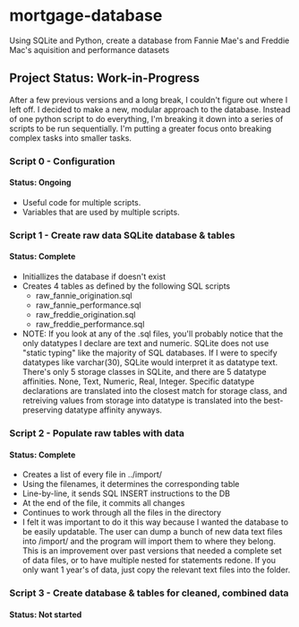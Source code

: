 # mortgage-database
Using SQLite and Python, create a database from Fannie Mae's and Freddie Mac's aquisition and performance datasets

## Project Status: Work-in-Progress
After a few previous versions and a long break, I couldn't figure out where I left off. I decided to make a new, modular approach to the database. Instead of one python script to do everything, I'm breaking it down into a series of scripts to be run sequentially. I'm putting a greater focus onto breaking complex tasks into smaller tasks.

### Script 0 - Configuration
#### Status: Ongoing
* Useful code for multiple scripts.
* Variables that are used by multiple scripts.

### Script 1 - Create raw data SQLite database & tables
#### Status: Complete
* Initiallizes the database if doesn't exist
* Creates 4 tables as defined by the following SQL scripts
  * raw_fannie_origination.sql
  * raw_fannie_performance.sql
  * raw_freddie_origination.sql
  * raw_freddie_performance.sql
* NOTE: If you look at any of the .sql files, you'll probably notice that the only datatypes I declare are text and numeric. SQLite does not use "static typing" like the majority of SQL databases. If I were to specify datatypes like varchar(30), SQLite would interpret it as datatype text. There's only 5 storage classes in SQLite, and there are 5 datatype affinities. None, Text, Numeric, Real, Integer. Specific datatype declarations are translated into the closest match for storage class, and retreiving values from storage into datatype is translated into the best-preserving datatype affinity anyways.

### Script 2 - Populate raw tables with data
#### Status: Complete

* Creates a list of every file in ../import/
* Using the filenames, it determines the corresponding table
* Line-by-line, it sends SQL INSERT instructions to the DB
* At the end of the file, it commits all changes
* Continues to work through all the files in the directory
* I felt it was important to do it this way because I wanted the database to be easily updatable. The user can dump a bunch of new data text files into /import/ and the program will import them to where they belong. This is an improvement over past versions that needed a complete set of data files, or to have multiple nested for statements redone. If you only want 1 year's of data, just copy the relevant text files into the folder.

### Script 3 - Create database & tables for cleaned, combined data
#### Status: Not started
